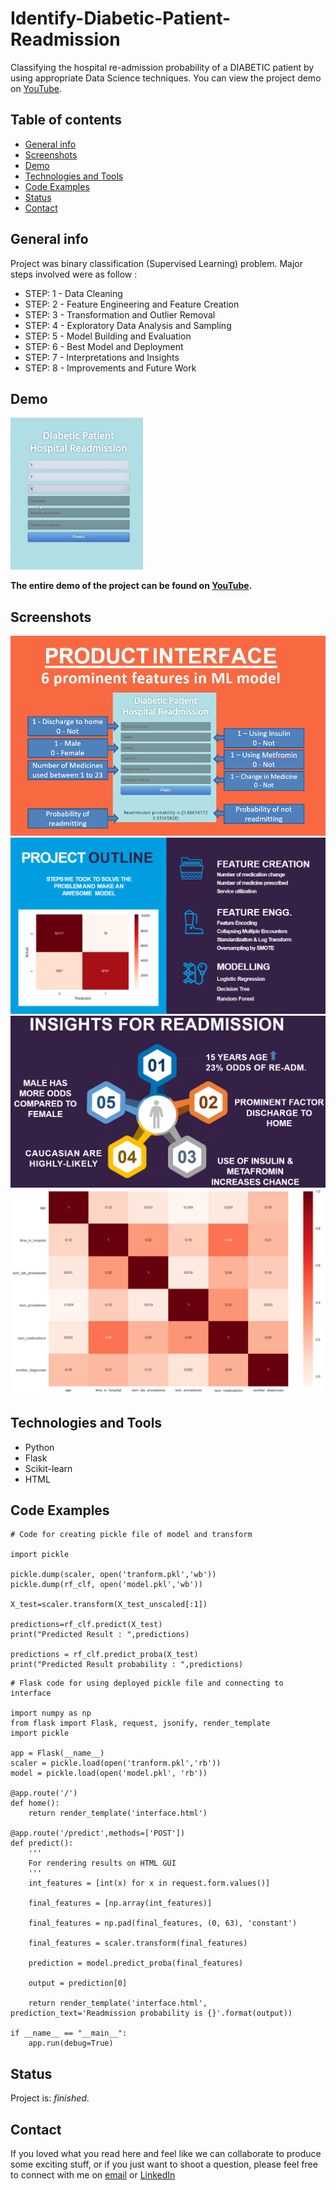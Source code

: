 # Identify-Diabetic-Patient-Readmission

Classifying the hospital re-admission probability of a DIABETIC patient by using appropriate Data Science techniques.                 You can view the project demo on [YouTube](https://www.youtube.com/watch?v=qamLBQQZP14).
   
## Table of contents

* [General info](#general-info)
* [Screenshots](#screenshots)
* [Demo](#demo)
* [Technologies and Tools](#technologies-and-tools)
* [Code Examples](#code-examples)
* [Status](#status)
* [Contact](#contact)

## General info

Project was binary classification (Supervised Learning) problem.
Major steps involved were as follow :                                 
* STEP: 1 - Data Cleaning 
* STEP: 2 - Feature Engineering and Feature Creation 
* STEP: 3 - Transformation and Outlier Removal 
* STEP: 4 - Exploratory Data Analysis and Sampling
* STEP: 5 - Model Building and Evaluation 
* STEP: 6 - Best Model and Deployment
* STEP: 7 - Interpretations and Insights 
* STEP: 8 - Improvements and Future Work 

## Demo

![Example screenshot](./images/Demo.gif)

**The entire demo of the project can be found on [YouTube](https://www.youtube.com/watch?v=qamLBQQZP14).**

## Screenshots

![Example screenshot](./images/Interface.png)
![Example screenshot](./images/Outline.png)
![Example screenshot](./images/Insights.png)
![Example screenshot](./images/Heatmap.png)

## Technologies and Tools
* Python 
* Flask
* Scikit-learn
* HTML

## Code Examples

````
# Code for creating pickle file of model and transform  

import pickle

pickle.dump(scaler, open('tranform.pkl','wb'))
pickle.dump(rf_clf, open('model.pkl','wb'))

X_test=scaler.transform(X_test_unscaled[:1])

predictions=rf_clf.predict(X_test)
print("Predicted Result : ",predictions)

predictions = rf_clf.predict_proba(X_test)
print("Predicted Result probability : ",predictions)

````
````
# Flask code for using deployed pickle file and connecting to interface

import numpy as np
from flask import Flask, request, jsonify, render_template
import pickle

app = Flask(__name__)
scaler = pickle.load(open('tranform.pkl','rb'))
model = pickle.load(open('model.pkl', 'rb'))

@app.route('/')
def home():
    return render_template('interface.html')

@app.route('/predict',methods=['POST'])
def predict():
    '''
    For rendering results on HTML GUI
    '''
    int_features = [int(x) for x in request.form.values()]
    
    final_features = [np.array(int_features)]
    
    final_features = np.pad(final_features, (0, 63), 'constant')
    
    final_features = scaler.transform(final_features)
    
    prediction = model.predict_proba(final_features)

    output = prediction[0]

    return render_template('interface.html', prediction_text='Readmission probability is {}'.format(output))

if __name__ == "__main__":
    app.run(debug=True)

````


## Status
Project is: _finished_.

## Contact
If you loved what you read here and feel like we can collaborate to produce some exciting stuff, or if you
just want to shoot a question, please feel free to connect with me on 
<a href="mailto:manishshukla.ms18@gmail.com">email</a> or 
<a href="https://www.linkedin.com/in/manishshukla-ms/" target="_blank">LinkedIn</a>

